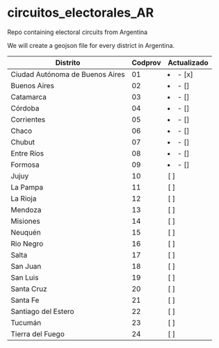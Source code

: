 # circuitos_electorales_AR
Repo containing electoral circuits from Argentina

We will create a geojson file for every district in Argentina.

| Distrito  | Codprov | Actualizado |
| ------------- | ------------- | ------------- |
| Ciudad Autónoma de Buenos Aires  | 01  |<li> - [x] </li>|
| Buenos Aires | 02  |<li> - [] </li>|
| Catamarca | 03  |<li> - [] </li>|
| Córdoba | 04  |<li> - [] </li>|
| Corrientes | 05  |<li> - [] </li>|
| Chaco | 06  |<li> - [] </li>|
| Chubut | 07  |<li> - [] </li>|
| Entre Ríos | 08  |<li> - [] </li>|
| Formosa | 09  |<li> - [] </li>|
| Jujuy | 10 | [ ] |<li> - [x] </li>|
| La Pampa | 11 | [ ] |<li> - [x] </li>|
| La Rioja | 12  | [ ] |<li> - [x] </li>|
| Mendoza | 13  | [ ] |<li> - [x] </li>|
| Misiones | 14  | [ ] |<li> - [x] </li>|
| Neuquén | 15  | [ ] |<li> - [x] </li>|
| Rio Negro | 16  | [ ] |<li> - [x] </li>|
| Salta | 17  | [ ] |<li> - [x] </li>|
| San Juan | 18  | [ ] |<li> - [x] </li>|
| San Luis | 19  | [ ] |<li> - [x] </li>|
| Santa Cruz | 20  | [ ] |<li> - [x] </li>|
| Santa Fe | 21  | [ ] |<li> - [x] </li>|
| Santiago del Estero | 22  | [ ] |<li> - [x] </li>|
| Tucumán | 23  | [ ] |<li> - [x] </li>|
| Tierra del Fuego | 24  | [ ] |<li> - [x] </li>|

